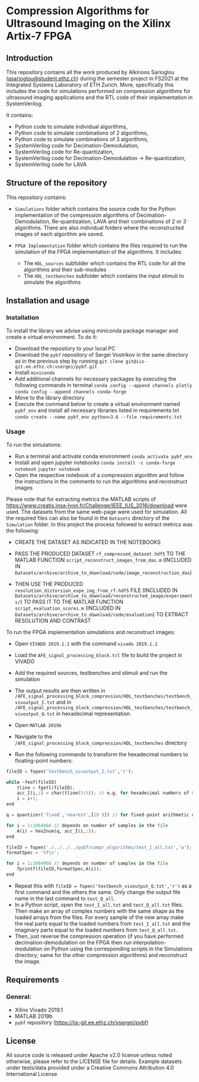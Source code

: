 # Compression Algorithms for Ultrasound Imaging on the Xilinx Artix-7 FPGA

## Introduction
This repository contains all the work produced by Alkinoos Sarioglou (asarioglou@student.ethz.ch) during the semester project in FS2021 at the Integrated Systems Laboratory of ETH Zurich.
More, specifically this includes the code for simulations performed on compression algorithms for ultrasound imaging applications and the RTL code of their implementation in SystemVerilog.


It contains:

- Python code to simulate individual algorithms,
- Python code to simulate combinations of 2 algorithms,
- Python code to simulate combinations of 3 algorithms,
- SystemVerilog code for Decimation-Demodulation,
- SystemVerilog code for Re-quantization,
- SystemVerilog code for Decimation-Demodulation -> Re-quantization,
- SystemVerilog code for LAVA


## Structure of the repository
This repository contains:

- `Simulations` folder which contains the source code for the Python implementation of the compression algorithms of Decimation-Demodulation, Re-quantization, LAVA and their combinations of 2 or 3 algorithms. There are also individual folders where the reconstructed images of each algorithm are saved. 

- `FPGA Implementation` folder which contains the files required to run the simulation of the FPGA implementation of the algorithms. It includes:

    - The `HDL_sources` subfolder which contains the RTL code for all the algorithms and their sub-modules
    - The `HDL_testbenches` subfolder which contains the input stimuli to simulate the algorithms


## Installation and usage

### Installation
To install the library we advise using miniconda package manager and create a virtual environment.
To do it:

- Download the repository to your local PC
- Download the `pybf` repository of Sergei Vostrikov in the same directory as in the previous step by running `git clone git@iis-git.ee.ethz.ch:vsergei/pybf.git`
- Install `miniconda`
- Add additional channels for necessary packages by executing the following commands in terminal
`conda config --append channels plotly`
`conda config --append channels conda-forge`
- Move to the library directory
- Execute the command below to create a virtual environment named `pybf_env` and install all necessary libraries listed in requirements.txt
`conda create --name pybf_env python=3.6 --file requirements.txt`

### Usage
To run the simulations:

- Run a terminal and activate conda environment
`conda activate pybf_env`
- Install and open jupyter notebooks
`conda install -c conda-forge notebook`
`jupyter notebook`
- Open the respective notebook of a compression algorithm and follow the instructions in the comments
to run the algorithms and reconstruct images

Please note that for extracting metrics the MATLAB scripts of https://www.creatis.insa-lyon.fr/Challenge/IEEE_IUS_2016/download were used. The datasets from the same web-page were used for simulation. All the required files can also be found in the `Datasets` directory of the `Simulation` folder. In this project the process followed to extract metrics was the following:

- CREATE THE DATASET AS INDICATED IN THE NOTEBOOKS
- PASS THE PRODUCED DATASET `rf_compressed_dataset.hdf5` TO THE MATLAB FUNCTION `script_reconstruct_images_from_das.m` (INCLUDED IN `Datasets/archive/archive_to_download/code/image_reconstruction_das`)

- THEN USE THE PRODUCED `resolution_distorsion_expe_img_from_rf.hdf5` FILE (INCLUDED IN `Datasets/archive/archive_to_download/reconstructed_image/experiments/`) TO PASS IT TO THE MATLAB FUNCTION `script_evaluation_scores.m` (INCLUDED IN `Datasets/archive/archive_to_download/code/evaluation`) TO EXTRACT RESOLUTION AND CONTRAST

To run the FPGA implementation simulations and reconstruct images:

- Open `VIVADO 2019.1.1` with the command `vivado 2019.1.1`
- Load the `AFE_signal_processing_block.tcl` file to build the project in VIVADO
- Add the required sources, testbenches and stimuli and run the simulation
- The output results are then written in `/AFE_signal_processing_block_compression/HDL_testbenches/testbench_vivoutput_I.txt` and in `/AFE_signal_processing_block_compression/HDL_testbenches/testbench_vivoutput_Q.txt` in hexadecimal representation.

- Open `MATLAB 2019b`
- Navigate to the `/AFE_signal_processing_block_compression/HDL_testbenches` directory
- Run the following commands to transform the hexadecimal numbers to floating-point numbers:
```python
fileID = fopen('testbench_vivoutput_I.txt','r');
```
```python
while ~feof(fileID)
    tline = fgetl(fileID);
    acc_I(i,:) = char(tline(3:5)); // e.g. for hexadecimal numbers of 0xfaa (characters 3-5 are the hexadecimal digits) if more digits e.g. 0xfaaaa then char(tline(3:7))
    i = i+1;
end 
```
```python
q = quantizer('fixed','nearest',[10 9]) // for fixed-point arithmetic of 10-bit with 9 bits fractional part, can change this according to the needs of each project
```
```python
for i = 1:1064960 // depends on number of samples in the file
    A(i) = hex2num(q, acc_I(i,:));
end
```
```python
fileID = fopen('./../../../pybf/compr_algorithms/test_I_all.txt','w'); // save location
formatSpec = '%f\n';
```
```python
for i = 1:1064960 // depends on number of samples in the file
    fprintf(fileID,formatSpec,A(i));
end
```

- Repeat this with `fileID = fopen('testbench_vivoutput_Q.txt','r')` as a first command and the others the same. Only change the output file name in the last command to `test_Q_all`.
- In a Python script, open the `test_I_all.txt` and `test_Q_all.txt` files. Then make an array of complex numbers with the same shape as the loaded arrays from the files. For every sample of the new array make the real parts equal to the loaded numbers from `test_I_all.txt` and the imaginary parts equal to the loaded numbers from `test_Q_all.txt`.
- Then, just reverse the compression operation (if you have performed decimation-demodulation on the FPGA then run interpolation-modulation on Python using the corresponding scripts in the Simulations directory; same for the other compression algorithms) and reconstruct the image.

## Requirements

### General:
- Xilinx Vivado 2019.1
- MATLAB 2019b
- `pybf` repository (https://iis-git.ee.ethz.ch/vsergei/pybf)


## License
All source code is released under Apache v2.0 license unless noted otherwise, please refer to the LICENSE file for details.
Example datasets under tests/data provided under a Creative Commons Attribution 4.0 International License

